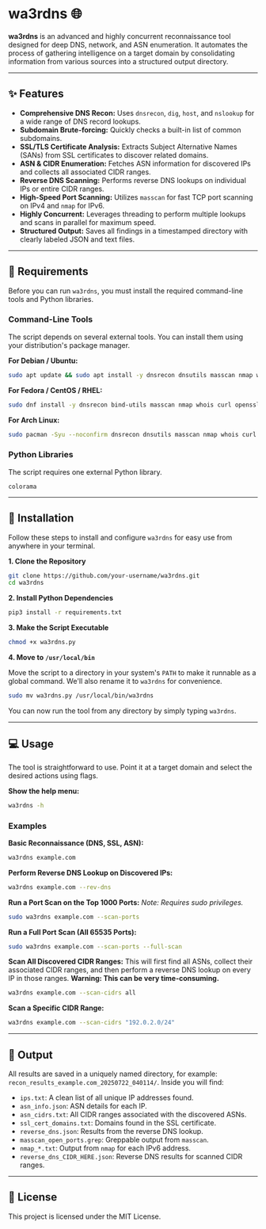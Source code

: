 # wa3rdns 🌐

**wa3rdns** is an advanced and highly concurrent reconnaissance tool designed for deep DNS, network, and ASN enumeration. It automates the process of gathering intelligence on a target domain by consolidating information from various sources into a structured output directory.

-----

## ✨ Features

  - **Comprehensive DNS Recon:** Uses `dnsrecon`, `dig`, `host`, and `nslookup` for a wide range of DNS record lookups.
  - **Subdomain Brute-forcing:** Quickly checks a built-in list of common subdomains.
  - **SSL/TLS Certificate Analysis:** Extracts Subject Alternative Names (SANs) from SSL certificates to discover related domains.
  - **ASN & CIDR Enumeration:** Fetches ASN information for discovered IPs and collects all associated CIDR ranges.
  - **Reverse DNS Scanning:** Performs reverse DNS lookups on individual IPs or entire CIDR ranges.
  - **High-Speed Port Scanning:** Utilizes `masscan` for fast TCP port scanning on IPv4 and `nmap` for IPv6.
  - **Highly Concurrent:** Leverages threading to perform multiple lookups and scans in parallel for maximum speed.
  - **Structured Output:** Saves all findings in a timestamped directory with clearly labeled JSON and text files.

-----

## 🔧 Requirements

Before you can run `wa3rdns`, you must install the required command-line tools and Python libraries.

### Command-Line Tools

The script depends on several external tools. You can install them using your distribution's package manager.

**For Debian / Ubuntu:**

```bash
sudo apt update && sudo apt install -y dnsrecon dnsutils masscan nmap whois curl openssl
```

**For Fedora / CentOS / RHEL:**

```bash
sudo dnf install -y dnsrecon bind-utils masscan nmap whois curl openssl
```

**For Arch Linux:**

```bash
sudo pacman -Syu --noconfirm dnsrecon dnsutils masscan nmap whois curl openssl
```

### Python Libraries

The script requires one external Python library.

```
colorama
```

-----

## 🚀 Installation

Follow these steps to install and configure `wa3rdns` for easy use from anywhere in your terminal.

**1. Clone the Repository**

```bash
git clone https://github.com/your-username/wa3rdns.git
cd wa3rdns
```

**2. Install Python Dependencies**

```bash
pip3 install -r requirements.txt
```

**3. Make the Script Executable**

```bash
chmod +x wa3rdns.py
```

**4. Move to `/usr/local/bin`**

Move the script to a directory in your system's `PATH` to make it runnable as a global command. We'll also rename it to `wa3rdns` for convenience.

```bash
sudo mv wa3rdns.py /usr/local/bin/wa3rdns
```

You can now run the tool from any directory by simply typing `wa3rdns`.

-----

## 💻 Usage

The tool is straightforward to use. Point it at a target domain and select the desired actions using flags.

**Show the help menu:**

```bash
wa3rdns -h
```

### Examples

**Basic Reconnaissance (DNS, SSL, ASN):**

```bash
wa3rdns example.com
```

**Perform Reverse DNS Lookup on Discovered IPs:**

```bash
wa3rdns example.com --rev-dns
```

**Run a Port Scan on the Top 1000 Ports:**
*Note: Requires sudo privileges.*

```bash
sudo wa3rdns example.com --scan-ports
```

**Run a Full Port Scan (All 65535 Ports):**

```bash
sudo wa3rdns example.com --scan-ports --full-scan
```

**Scan All Discovered CIDR Ranges:**
This will first find all ASNs, collect their associated CIDR ranges, and then perform a reverse DNS lookup on every IP in those ranges. **Warning: This can be very time-consuming.**

```bash
wa3rdns example.com --scan-cidrs all
```

**Scan a Specific CIDR Range:**

```bash
wa3rdns example.com --scan-cidrs "192.0.2.0/24"
```

-----

## 📝 Output

All results are saved in a uniquely named directory, for example: `recon_results_example.com_20250722_040114/`. Inside you will find:

  - `ips.txt`: A clean list of all unique IP addresses found.
  - `asn_info.json`: ASN details for each IP.
  - `asn_cidrs.txt`: All CIDR ranges associated with the discovered ASNs.
  - `ssl_cert_domains.txt`: Domains found in the SSL certificate.
  - `reverse_dns.json`: Results from the reverse DNS lookup.
  - `masscan_open_ports.grep`: Greppable output from `masscan`.
  - `nmap_*.txt`: Output from `nmap` for each IPv6 address.
  - `reverse_dns_CIDR_HERE.json`: Reverse DNS results for scanned CIDR ranges.

-----

## 📜 License

This project is licensed under the MIT License.